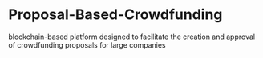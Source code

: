 # Proposal-Based-Crowdfunding
blockchain-based platform designed to facilitate the creation and approval of crowdfunding proposals for large companies

